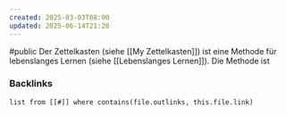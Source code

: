 ```yaml
---
created: 2025-03-03T08:00
updated: 2025-06-14T21:20
---
```

#public
Der Zettelkasten (siehe [[My Zettelkasten]]) ist eine Methode für lebenslanges Lernen (siehe [[Lebenslanges Lernen]]). Die Methode ist 

### Backlinks
```dataview 
list from [[#]] where contains(file.outlinks, this.file.link)
```

